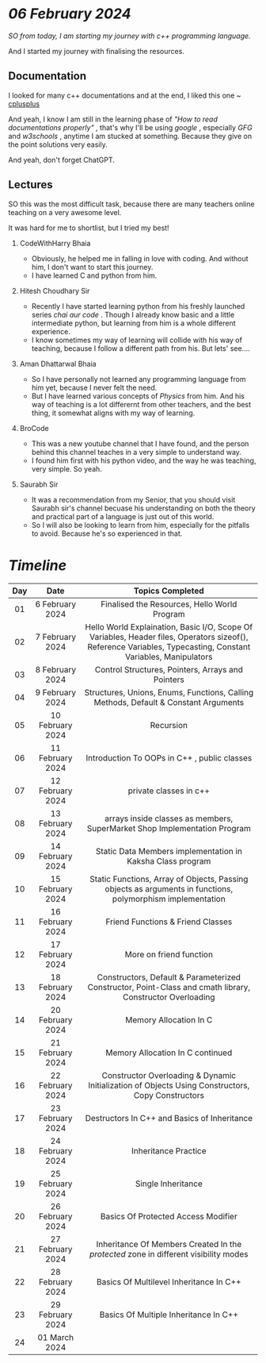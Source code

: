 # *06 February 2024*

*SO from today, I am starting my journey with c++ programming language.*

And I started my journey with finalising the resources.

## Documentation
I looked for many c++ documentations and at the end, I liked this one ~
[cplusplus](https://cplusplus.com/doc/tutorial/program_structure/)

And yeah, I know I am still in the learning phase of *"How to read documentations properly"* , that's why I'll be using *google* , especially *GFG* and *w3schools* , anytime I am stucked at something. Because they give on the point solutions very easily.

And yeah, don't forget ChatGPT.

## Lectures
SO this was the most difficult task, because there are many teachers online teaching on a very awesome level.

It was hard for me to shortlist, but I tried my best!

01. CodeWithHarry Bhaia
    - Obviously, he helped me in falling in love with coding. And without him, I don't want to start this journey.
    - I have learned C and python from him.

02. Hitesh Choudhary Sir
    - Recently I have started learning python from his freshly launched series *chai aur code* . Though I already know basic and a little intermediate python, but learning from him is a whole different experience.
    - I know sometimes my way of learning will collide with his way of teaching, because I follow a different path from his. But lets' see....

03. Aman Dhattarwal Bhaia
    - So I have personally not learned any programming language from him yet, because I never felt the need. 
    - But I have learned various concepts of *Physics* from him. And his way of teaching is a lot differernt from other teachers, and the best thing, it somewhat aligns with my way of learning.

04. BroCode
    - This was a new youtube channel that I have found, and the person behind this channel teaches in a very simple to understand way.
    - I found him first with his python video, and the way he was teaching, very simple. So yeah.

05. Saurabh Sir
    - It was a recommendation from my Senior, that you should visit Saurabh sir's channel becuase his understanding on both the theory and practical part of a language is just out of this world.
    - So I will also be looking to learn from him, especially for the pitfalls to avoid. Because he's so experienced in that.

# *Timeline*

|Day| Date | Topics Completed |
|:-:| :--: | :--------------:|
|01| 6 February 2024 | Finalised the Resources, Hello World Program |
|02| 7 February 2024 | Hello World Explaination, Basic I/O, Scope Of Variables, Header files, Operators sizeof(), Reference Variables, Typecasting, Constant Variables, Manipulators |
|03| 8 February 2024 | Control Structures, Pointers, Arrays and Pointers |
|04| 9 February 2024 | Structures, Unions, Enums, Functions, Calling Methods, Default & Constant Arguments |
|05| 10 February 2024 | Recursion |
|06| 11 February 2024 | Introduction To OOPs in C++ , public classes|
|07| 12 February 2024 | private classes in c++ |
|08| 13 February 2024 | arrays inside classes as members, SuperMarket Shop Implementation Program |
|09| 14 February 2024 | Static Data Members implementation in Kaksha Class program |
|10| 15 February 2024 | Static Functions, Array of Objects, Passing objects as arguments in functions, polymorphism implementation |
|11| 16 February 2024 | Friend Functions & Friend Classes |
|12| 17 February 2024 | More on friend function |
|13| 18 February 2024 | Constructors, Default & Parameterized Constructor, Point-Class and cmath library, Constructor Overloading |
|14| 20 February 2024 | Memory Allocation In C |
|15| 21 February 2024 | Memory Allocation In C continued |
|16| 22 February 2024 | Constructor Overloading & Dynamic Initialization of Objects Using Constructors, Copy Constructors |
|17| 23 February 2024 | Destructors In C++ and Basics of Inheritance |
|18| 24 February 2024 | Inheritance Practice |
|19| 25 February 2024 | Single Inheritance |
|20| 26 February 2024 | Basics Of Protected Access Modifier |
|21| 27 February 2024 | Inheritance Of Members Created In the *protected* zone in different visibility modes |
|22| 28 February 2024 | Basics Of Multilevel Inheritance In C++ |
|23| 29 February 2024 | Basics Of Multiple Inheritance In C++ |
|24| 01 March 2024 |